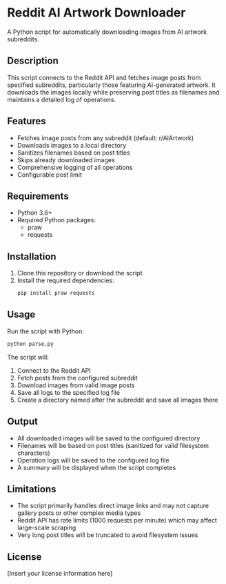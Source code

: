 # Reddit AI Artwork Downloader

A Python script for automatically downloading images from AI artwork subreddits.

## Description

This script connects to the Reddit API and fetches image posts from specified subreddits, particularly those featuring AI-generated artwork. It downloads the images locally while preserving post titles as filenames and maintains a detailed log of operations.

## Features

- Fetches image posts from any subreddit (default: r/AIArtwork)
- Downloads images to a local directory
- Sanitizes filenames based on post titles
- Skips already downloaded images
- Comprehensive logging of all operations
- Configurable post limit

## Requirements

- Python 3.6+
- Required Python packages:
  - praw
  - requests

## Installation

1. Clone this repository or download the script
2. Install the required dependencies:
    ```bash
    pip install praw requests
    ```

## Usage
Run the script with Python:

```bash
python parse.py
```
The script will:
1. Connect to the Reddit API
2. Fetch posts from the configured subreddit
3. Download images from valid image posts
4. Save all logs to the specified log file
5. Create a directory named after the subreddit and save all images there

## Output

- All downloaded images will be saved to the configured directory
- Filenames will be based on post titles (sanitized for valid filesystem characters)
- Operation logs will be saved to the configured log file
- A summary will be displayed when the script completes

## Limitations

- The script primarily handles direct image links and may not capture gallery posts or other complex media types
- Reddit API has rate limits (1000 requests per minute) which may affect large-scale scraping
- Very long post titles will be truncated to avoid filesystem issues

## License

[Insert your license information here]

